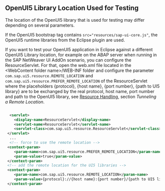 <!-- loio61ee9ed2369f4764a6d713abcf73afc1 -->

## OpenUI5 Library Location Used for Testing

The location of the OpenUI5 library that is used for testing may differ depending on several parameters.

If the OpenUI5 bootstrap tag contains `src="resources/sap-ui-core.js"`, the OpenUI5 runtime libraries from the Eclipse plugin are used.

If you want to test your OpenUI5 application in Eclipse against a different OpenUI5 Library location, for example on the ABAP server when running in the SAP NetWeaver UI AddOn scenario, you can configure the ResourceServlet. For that, open the web.xml file located in the <WebContent folder name\>/WEB-INF folder and configure the parameter `com.sap.ui5.resource.REMOTE_LOCATION` and `com.sap.ui5.resource.PREFER_REMOTE_LOCATION` of the ResourceServlet where the placeholders \{protocol\}, \{host name\}, \{port number\}, \{path to UI5 library\} are to be exchanged by the real protocol, host name, port number and path to the OpenUI5 library, see [Resource Handling](resource-handling-modularization-and-localization-91f2b4d.md), section *Tunneling a Remote Location*.

```xml

  <servlet>
    <display-name>ResourceServlet</display-name>
    <servlet-name>ResourceServlet</servlet-name>
    <servlet-class>com.sap.ui5.resource.ResourceServlet</servlet-class>
 </servlet>
  ...
  <!-- force to use the remote location -->
 <context-param>
    <param-name>com.sap.ui5.resource.PREFER_REMOTE_LOCATION</param-name>
    <param-value>true</param-value>
 </context-param>
 <!-- add the remote location for the UI5 libraries -->
 <context-param>
    <param-name>com.sap.ui5.resource.REMOTE_LOCATION</param-name>
    <param-value>{protocol}://{host name}:{port number}/{path to UI5 library}</param-value>
 </context-param>
```


